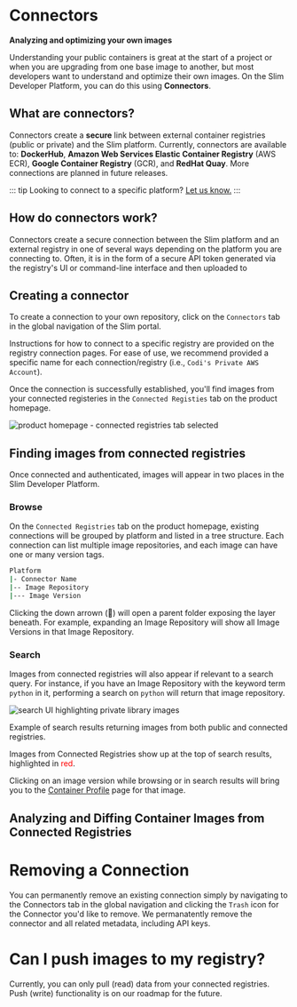 # Connectors

**Analyzing and optimizing your own images**

Understanding your public containers is great at the start of a project or when you are upgrading from one base image to another, but most developers want to understand and optimize their own images. On the Slim Developer Platform, you can do this using **Connectors**. 

## What are connectors? 
Connectors create a **secure** link between external container registries (public or private) and the Slim platform. Currently, connectors are available to: **DockerHub**, **Amazon Web Services Elastic Container Registry** (AWS ECR), **Google Container Registry** (GCR), and **RedHat Quay**. More connections are planned in future releases. 

::: tip
Looking to connect to a specific platform? [Let us know.](https://portal.feedback.us.pendo.io/app/#/user/dashboard?currentProductId=509bf0db-892d-4cf6-a747-aad9cce6b8d9)
::: 

## How do connectors work? 

Connectors create a secure connection between the Slim platform and an external registry in one of several ways depending on the platform you are connecting to. Often, it is in the form of a secure API token generated via the registry's UI or command-line interface and then uploaded to 

## Creating a connector 

To create a connection to your own repository, click on the `Connectors` tab in the global navigation of the Slim portal. 

Instructions for how to connect to a specific registry are provided on the registry connection pages. For ease of use, we recommend provided a specific name for each connection/registry (i.e., `Codi's Private AWS Account`). 

Once the connection is successfully established, you'll find images from your connected registeries in the `Connected Registies` tab on the product homepage. 

![product homepage - connected registries tab selected](../../static/blog//docs_connected_registries_homepage.png)

## Finding images from connected registries 
Once connected and authenticated, images will appear in two places in the Slim Developer Platform. 

### Browse
On the `Connected Registries` tab on the product homepage, existing connections will be grouped by platform and listed in a tree structure. Each connection can list multiple image repositories, and each image can have one or many version tags.

```bash
Platform 
|- Connector Name 
|-- Image Repository
|--- Image Version
```

Clicking the down arrown (:arrow_down_small:) will open a parent folder exposing the layer beneath. For example, expanding an Image Repository will show all Image Versions in that Image Repository. 


### Search 
Images from connected registries will also appear if relevant to a search query. For instance, if you have an Image Repository with the keyword term `python` in it, performing a search on `python` will return that image repository. 

![search UI highlighting private library images](../../static/blog//docs_connectors_search.png)

<figcaption>Example of search results returning images from both public and connected registries.</figcaption>

Images from Connected Registries show up at the top of search results, highlighted in <span style="color:red">red</span>. 

Clicking on an image version while browsing or in search results will bring you to the [Container Profile](./container-profile.md) page for that image.  

## Analyzing and Diffing Container Images from Connected Registries 

# Removing a Connection
You can permanently remove an existing connection simply by navigating to the Connectors tab in the global navigation and clicking the `Trash` icon for the Connector you'd like to remove. We permanatently remove the connector and all related metadata, including API keys.


# Can I push images to my registry? 

Currently, you can only pull (read) data from your connected registries. Push (write) functionality is on our roadmap for the future. 

